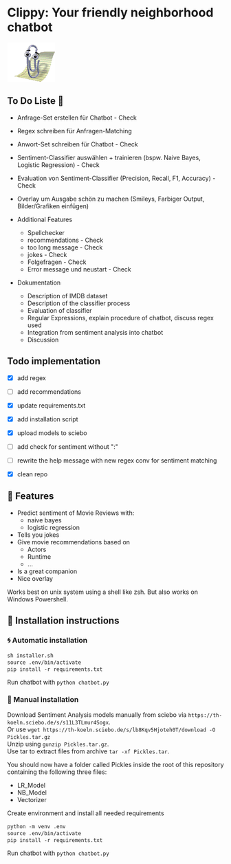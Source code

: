 # Clippy: Your friendly neighborhood chatbot

![clippy-idle](animations/originals/idle.gif)  

## To Do Liste 📑
* Anfrage-Set erstellen für Chatbot - Check
* Regex schreiben für Anfragen-Matching
* Anwort-Set schreiben für Chatbot - Check
* Sentiment-Classifier auswählen + trainieren (bspw. Naive Bayes, Logistic Regression) - Check
* Evaluation von Sentiment-Classifier (Precision, Recall, F1, Accuracy) - Check
* Overlay um Ausgabe schön zu machen (Smileys, Farbiger Output, Bilder/Grafiken einfügen)
* Additional Features
  * Spellchecker
  * recommendations - Check
  * too long message - Check
  * jokes - Check
  * Folgefragen - Check
  * Error message und neustart  - Check

* Dokumentation
  * Description of IMDB dataset
  * Description of the classifier process
  * Evaluation of classifier
  * Regular Expressions, explain procedure of chatbot, discuss regex used
  * Integration from sentiment analysis into chatbot
  * Discussion

## Todo implementation
- [x] add regex
- [ ] add recommendations
- [x] update requirements.txt
- [x] add installation script
- [x] upload models to sciebo
- [ ] add check for sentiment without ":"
- [ ] rewrite the help message with new regex conv for sentiment matching
- [x] clean repo


## 🚀 Features
- Predict sentiment of Movie Reviews with:
  - naive bayes
  - logistic regression
- Tells you jokes
- Give movie recommendations based on
  - Actors
  - Runtime
  - ...
- Is a great companion
- Nice overlay

Works best on unix system using a shell like zsh.
But also works on Windows Powershell.

## 🔌 Installation instructions 

### 🌀 Automatic installation
```
sh installer.sh
source .env/bin/activate
pip install -r requirements.txt
```
Run chatbot with `python chatbot.py`

### 📖 Manual installation
Download Sentiment Analysis models manually from sciebo via `https://th-koeln.sciebo.de/s/s11L3TLmur4Sogx`.  
Or use `wget https://th-koeln.sciebo.de/s/lb8Kqv5Hjoteh0T/download -O Pickles.tar.gz`  
Unzip using `gunzip Pickles.tar.gz`.  
Use tar to extract files from archive `tar -xf Pickles.tar`.

You should now have a folder called Pickles inside the root of this repository containing the following three files:
- LR_Model
- NB_Model
- Vectorizer
  
Create environment and install all needed requirements  
```
python -m venv .env
source .env/bin/activate
pip install -r requirements.txt
```

Run chatbot with `python chatbot.py`